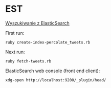 # EST

[Wyszukiwanie z ElasticSearch](http://wbzyl.inf.ug.edu.pl/rails4/elasticsearch)

First run:

    ruby create-index-percolate_tweets.rb

Next run:

    ruby fetch-tweets.rb

ElasticSearch web console (front end client):

    xdg-open http://localhost:9200/_plugin/head/